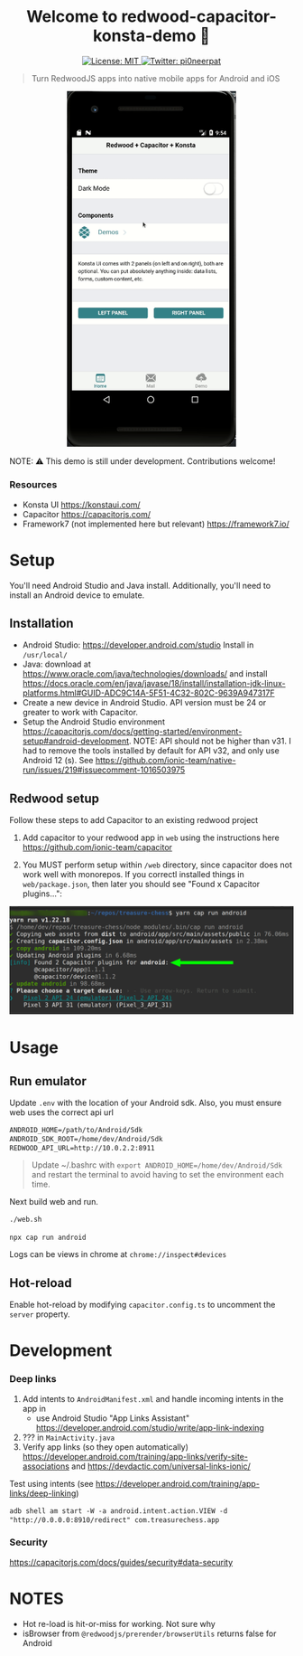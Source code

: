 <h1 align="center">Welcome to redwood-capacitor-konsta-demo 👋</h1>

<p  align="center">
  <a href="#" target="_blank">
    <img alt="License: MIT" src="https://img.shields.io/badge/License-MIT-yellow.svg" />
  </a>
  <a href="https://twitter.com/pi0neerpat" target="_blank">
    <img alt="Twitter: pi0neerpat" src="https://img.shields.io/twitter/follow/pi0neerpat.svg?style=social" />
  </a>
</p>

> Turn RedwoodJS apps into native mobile apps for Android and iOS

<p align="center">
<img src="./assets/quick-tour.gif" width="300"/>
</p>

NOTE: :warning: This demo is still under development. Contributions welcome!

### Resources

- Konsta UI https://konstaui.com/
- Capacitor https://capacitorjs.com/
- Framework7 (not implemented here but relevant) https://framework7.io/

# Setup

You'll need Android Studio and Java install. Additionally, you'll need to install an Android device to emulate.

## Installation

- Android Studio: https://developer.android.com/studio Install in `/usr/local/`
- Java: download at https://www.oracle.com/java/technologies/downloads/ and install https://docs.oracle.com/en/java/javase/18/install/installation-jdk-linux-platforms.html#GUID-ADC9C14A-5F51-4C32-802C-9639A947317F
- Create a new device in Android Studio. API version must be 24 or greater to work with Capacitor.
- Setup the Android Studio environment https://capacitorjs.com/docs/getting-started/environment-setup#android-development. NOTE: API should not be higher than v31. I had to remove the tools installed by default for API v32, and only use Android 12 (s). See https://github.com/ionic-team/native-run/issues/219#issuecomment-1016503975

## Redwood setup

Follow these steps to add Capacitor to an existing redwood project

1.  Add capacitor to your redwood app in `web` using the instructions here https://github.com/ionic-team/capacitor

2.  You MUST perform setup within `/web` directory, since capacitor does not work well with monorepos. If you correctl installed things in `web/package.json`, then later you should see "Found x Capacitor plugins...":

![](./assets/capacitor-run-android.png)

# Usage

## Run emulator

Update `.env` with the location of your Android sdk. Also, you must ensure web uses the correct api url

```
ANDROID_HOME=/path/to/Android/Sdk
ANDROID_SDK_ROOT=/home/dev/Android/Sdk
REDWOOD_API_URL=http://10.0.2.2:8911
```

> Update ~/.bashrc with `export ANDROID_HOME=/home/dev/Android/Sdk` and restart the terminal to avoid having to set the environment each time.

Next build web and run.

```
./web.sh

npx cap run android
```

Logs can be views in chrome at `chrome://inspect#devices`

## Hot-reload

Enable hot-reload by modifying `capacitor.config.ts` to uncomment the `server` property.

# Development

### Deep links

1. Add intents to `AndroidManifest.xml` and handle incoming intents in the app in
   - use Android Studio "App Links Assistant" https://developer.android.com/studio/write/app-link-indexing
2. ??? in `MainActivity.java`
3. Verify app links (so they open automatically) https://developer.android.com/training/app-links/verify-site-associations and https://devdactic.com/universal-links-ionic/

Test using intents (see https://developer.android.com/training/app-links/deep-linking)

```
adb shell am start -W -a android.intent.action.VIEW -d "http://0.0.0.0:8910/redirect" com.treasurechess.app
```

### Security

https://capacitorjs.com/docs/guides/security#data-security

# NOTES

- Hot re-load is hit-or-miss for working. Not sure why
- isBrowser from `@redwoodjs/prerender/browserUtils` returns false for Android

